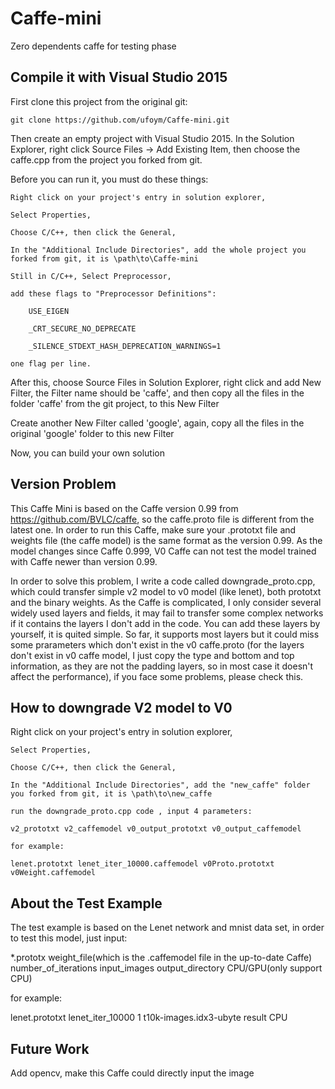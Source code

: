 # Caffe-mini
Zero dependents caffe for testing phase

## Compile it with Visual Studio 2015
First clone this project from the original git:

    git clone https://github.com/ufoym/Caffe-mini.git

Then create an empty project with Visual Studio 2015. In the Solution Explorer, right click Source Files -> Add Existing Item, then choose the caffe.cpp from the project you forked from git.

Before you can run it, you must do these things:

    Right click on your project's entry in solution explorer,
	
    Select Properties,
	
	Choose C/C++, then click the General,
	
	In the "Additional Include Directories", add the whole project you forked from git, it is \path\to\Caffe-mini
	
	Still in C/C++, Select Preprocessor,
	
    add these flags to "Preprocessor Definitions":
	
        USE_EIGEN
		
        _CRT_SECURE_NO_DEPRECATE
		
        _SILENCE_STDEXT_HASH_DEPRECATION_WARNINGS=1
        
    one flag per line.
	
After this, choose Source Files in Solution Explorer, right click and add New Filter, the Filter name should be 'caffe', and then copy all the files in the folder 'caffe' from the git project, to this New Filter

Create another New Filter called 'google', again, copy all the files in the original 'google' folder to this new Filter

Now, you can build your own solution

## Version Problem

This Caffe Mini is based on the Caffe version 0.99 from https://github.com/BVLC/caffe, so the caffe.proto file is different from the latest one. In order to run this Caffe, make sure your .prototxt file and weights file (the caffe model) is the same format as the version 0.99. As the model changes since Caffe 0.999, V0 Caffe can not test the model trained with Caffe newer than version 0.99.

In order to solve this problem, I write a code called downgrade_proto.cpp, which could transfer simple v2 model to v0 model (like lenet), both prototxt and the binary weights. As the Caffe is complicated, I only consider several widely used layers and fields, it may fail to transfer some complex networks if it contains the layers I don't add in the code. You can add these layers by yourself, it is quited simple. So far, it supports most layers but it could miss some prarameters which don't exist in the v0 caffe.proto (for the layers don't exist in v0 caffe model, I just copy the type and bottom and top information, as they are not the padding layers, so in most case it doesn't affect the performance), if you face some problems, please check this.

## How to downgrade V2 model to V0

Right click on your project's entry in solution explorer,
	
    Select Properties,
	
	Choose C/C++, then click the General,
	
	In the "Additional Include Directories", add the "new_caffe" folder you forked from git, it is \path\to\new_caffe
	
	run the downgrade_proto.cpp code , input 4 parameters:
	
	v2_prototxt v2_caffemodel v0_output_prototxt v0_output_caffemodel
	
	for example:
	
	lenet.prototxt lenet_iter_10000.caffemodel v0Proto.prototxt v0Weight.caffemodel

 

## About the Test Example
The test example is based on the Lenet network and mnist data set, in order to test this model, just input:

 *.prototx weight_file(which is the .caffemodel file in the up-to-date Caffe) number_of_iterations input_images output_directory CPU/GPU(only support CPU)
 
 for example:
 
 lenet.prototxt lenet_iter_10000 1 t10k-images.idx3-ubyte result  CPU
 
## Future Work

Add opencv, make this Caffe could directly input the image
	

